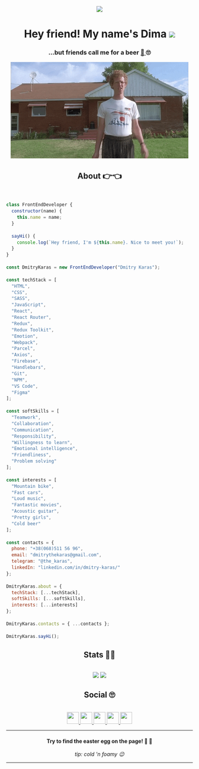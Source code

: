 <div align="center">
  <img src="https://komarev.com/ghpvc/?username=dmitry-karas&color=blue">
</div>

<h1 align="center">Hey friend! My name's Dima
  <img src="https://media.giphy.com/media/hvRJCLFzcasrR4ia7z/giphy.gif" width="35px">
</h1>

<h3 align="center">...but friends call me for a beer
  <a href="https://stackoverflow.com/index.php"> 🍺 </a>
  🙄
</h3>

<div align=center>
  <img src="./hi-there.gif">
</div>

<h2 align="center">About 👉👈</h2>

<br>

```javascript
class FrontEndDeveloper {
  constructor(name) {
    this.name = name;
  }

  sayHi() {
    console.log(`Hey friend, I'm ${this.name}. Nice to meet you!`);
  }
}

const DmitryKaras = new FrontEndDeveloper("Dmitry Karas");

const techStack = [
  "HTML",
  "CSS",
  "SASS",
  "JavaScript",
  "React",
  "React Router",
  "Redux",
  "Redux Toolkit",
  "Emotion",
  "Webpack",
  "Parcel",
  "Axios",
  "Firebase",
  "Handlebars",
  "Git",
  "NPM",
  "VS Code",
  "Figma"
];

const softSkills = [
  "Teamwork",
  "Collaboration",
  "Communication",
  "Responsibility",
  "Willingness to learn",
  "Emotional intelligence",
  "Friendliness",
  "Problem solving"
];

const interests = [
  "Mountain bike",
  "Fast cars",
  "Loud music",
  "Fantastic movies",
  "Acoustic guitar",
  "Pretty girls",
  "Cold beer"
];

const contacts = {
  phone: "+38(068)511 56 96",
  email: "dmitrythekaras@gmail.com",
  telegram: "@the_karas",
  linkedIn: "linkedin.com/in/dmitry-karas/"
};

DmitryKaras.about = {
  techStack: [...techStack],
  softSkills: [...softSkills],
  interests: [...interests]
};

DmitryKaras.contacts = { ...contacts };

DmitryKaras.sayHi();
```

<h2 align="center">Stats 👨‍💻</h2>

<br>

<div align=center>
  <img height="200px" max-width="100%" src="https://github-readme-stats.vercel.app/api?username=dmitry-karas&count_private=true&show_icons=true" />
  <img height="200px" max-width="100%" src="https://github-readme-stats.vercel.app/api/top-langs/?username=dmitry-karas&layout=compact" />
</div>

<h2 align="center">Social 🙄</h2>

<br>

<div align="center">
  <a href="https://www.linkedin.com/in/dmitry-karas/">
    <img src="https://github.com/gauravghongde/social-icons/blob/master/PNG/Black/LinkedIN_black.png" width="32" height="32"/>
  </a>
  
  <a href="https://www.facebook.com/karas.dmitry/">
    <img src="https://github.com/gauravghongde/social-icons/blob/master/PNG/Black/Facebook_black.png" width="32" height="32"/>
  </a>
  
  <a href="mailto:dmitrythekaras@gmail.com">
    <img src="https://github.com/gauravghongde/social-icons/blob/master/PNG/Black/Gmail_black.png" width="32" height="32"/>
  </a>
  
  <a href="https://telegram.me/the_karas">
    <img src="https://github.com/gauravghongde/social-icons/blob/master/PNG/Black/Telegram_black.png" width="32" height="32"/>
  </a>
  
  <a href="https://www.instagram.com/dmitriy_karas">
    <img src="https://github.com/gauravghongde/social-icons/blob/master/PNG/Black/Instagram_black.png" width="32" height="32"/>
  </a>
</div>


<hr>

<h4 align="center">Try to find the easter egg on the page! 🥚 🐇 </h4>

<p align=center><i>tip: cold 'n foamy 😉</i></p>

<hr>
